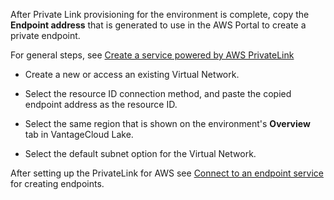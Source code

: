 After Private Link provisioning for the environment is complete, copy the **Endpoint address** that is generated to use in the AWS Portal to create a private endpoint.

For general steps, see [Create a service powered by AWS PrivateLink](create-endpoint-service.)

-   Create a new or access an existing Virtual Network.


-   Select the resource ID connection method, and paste the copied endpoint address as the resource ID.


-   Select the same region that is shown on the environment's **Overview** tab in VantageCloud Lake.


-   Select the default subnet option for the Virtual Network.


After setting up the PrivateLink for AWS see [Connect to an endpoint service](https://docs.aws.amazon.com/vpc/latest/privatelink/create-endpoint-service.html#share-endpoint-service) for creating endpoints.

